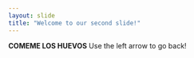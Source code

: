 ```yaml
---
layout: slide
title: "Welcome to our second slide!"
---
```

**COMEME LOS HUEVOS**
Use the left arrow to go back!
